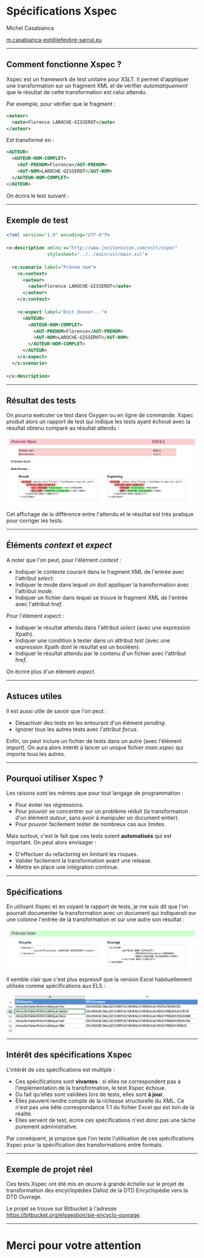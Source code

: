 Spécifications Xspec
====================

Michel Casabianca

m.casabianca-ext@lefevbre-sarrut.eu

---
Comment fonctionne Xspec ?
--------------------------

Xspec est un framework de test unitaire pour XSLT. Il permet d'appliquer une transformation sur un fragment XML et de vérifier *automatiquement* que le résultat de cette transformation est celui attendu.

Par exemple, pour vérifier que le fragment :

```xml
<auteur>
  <aute>Florence LAROCHE-GISSEROT</aute>
</auteur>
```

Est transformé en :

```xml
<AUTEUR>
  <AUTEUR-NOM-COMPLET>
    <AUT-PRENOM>Florence</AUT-PRENOM>
    <AUT-NOM>LAROCHE-GISSEROT</AUT-NOM>
  </AUTEUR-NOM-COMPLET>
</AUTEUR>
```

On écrira le test suivant :

---
Exemple de test
---------------

```xml
<?xml version="1.0" encoding="UTF-8"?>

<x:description xmlns:x="http://www.jenitennison.com/xslt/xspec"
               stylesheet="../../main/xsl/main.xsl">

  <x:scenario label="Prénom nom">
    <x:context>
      <auteur>
        <aute>Florence LAROCHE-GISSEROT</aute>
      </auteur>
    </x:context>

    <x:expect label="Doit donner...">
      <AUTEUR>
        <AUTEUR-NOM-COMPLET>
          <AUT-PRENOM>Florence</AUT-PRENOM>
          <AUT-NOM>LAROCHE-GISSEROT</AUT-NOM>
        </AUTEUR-NOM-COMPLET>
      </AUTEUR>
    </x:expect>
  </x:scenario>

</x:description>
```

---
Résultat des tests
------------------

On pourra exécuter ce test dans Oxygen ou en ligne de commande. Xspec produit alors un rapport de test qui indique les tests ayant échoué avec la résultat obtenu comparé au résultat attendu :

![Test en échec](img/echec-test.png)

Cet affichage de la différence entre l'attendu et le résultat est très pratique pour corriger les tests.

---
Éléments *context* et *expect*
------------------------------

A noter que l'on peut, pour l'élément *context* :

- Indiquer le contexte courant dans le fragment XML de l'entrée avec l'attribut *select*.
- Indiquer le mode dans lequel on doit appliquer la transformation avec l'attribut *mode*.
- Indiquer un fichier dans lequel se trouve le fragment XML de l'entrée avec l'attribut *href*.

Pour l'élément *expect* :

- Indiquer le résultat attendu dans l'attribut *select* (avec une expression Xpath).
- Indiquer une condition à tester dans un attribut *test* (avec une expression Xpath dont le résultat est un booléen).
- Indiquer le résultat attendu par le contenu d'un fichier avec l'attribut *href*.

On écrire plus d'un élément *expect*.

---
Astuces utiles
--------------

Il est aussi utile de savoir que l'on peut :

- Désactiver des tests en les entourant d'un élément *pending*.
- Ignorer tous les autres tests avec l'attribut *focus*.

Enfin, on peut inclure un fichier de tests dans un autre (avec l'élément *import*). On aura alors intérêt à lancer un unique fichier *main.xspec* qui importe tous les autres.

---
Pourquoi utiliser Xspec ?
-------------------------

Les raisons sont les mêmes que pour tout langage de programmation :

- Pour éviter les régressions.
- Pour pouvoir se concentrer sur un problème réduit (la transformation d'un élément *auteur*, sans avoir à manipuler un document entier).
- Pour pouvoir facilement tester de nombreux cas aux limites.

Mais surtout, c'est le fait que ces tests soient **automatisés** qui est important. On peut alors envisager :

- D'effectuer du refactoring en limitant les risques.
- Valider facilement la transformation avant une release.
- Mettre en place une intégration continue.

---
Spécifications
--------------

En utilisant Xspec et en voyant le rapport de tests, je me suis dit que l'on pourrait documenter la transformation avec un document qui indiquerait sur une colonne l'entrée de la transformation et sur une autre son résultat :

![Spécifications](img/specifications.png)

Il semble clair que c'est plus expressif que la version Excel habituellement utilisée comme spécifications aux ELS :

![Spécification Excel](img/excel.png)

---
Intérêt des spécifications Xspec
--------------------------------

L'intérêt de ces spécifications est multiple :

- Ces spécifications sont **vivantes** : si elles ne correspondent pas à l'implémentation de la transformation, le test Xspec échoue.
- Du fait qu'elles sont validées lors de tests, elles sont **à jour**.
- Elles peuvent rendre compte de la richesse structurelle du XML. Ce n'est pas une bête correspondance 1:1 du fichier Excel qui est loin de la réalité.
- Elles servent de test, écrire ces spécifications n'est donc pas une tâche purement administrative.

Par conséquent, je propose que l'on teste l'utilisation de ces spécifications Xspec pour la spécification des transformations entre formats.

---
Exemple de projet réel
----------------------

Ces tests Xspec ont été mis en œuvre à grande échelle sur le projet de transformation des encyclopédies Dalloz de la DTD Encyclopédie vers la DTD Ouvrage.

Le projet se trouve sur Bitbucket à l'adresse <https://bitbucket.org/elsgestion/sie-encyclo-ouvrage>.

---
Merci pour votre attention
==========================
